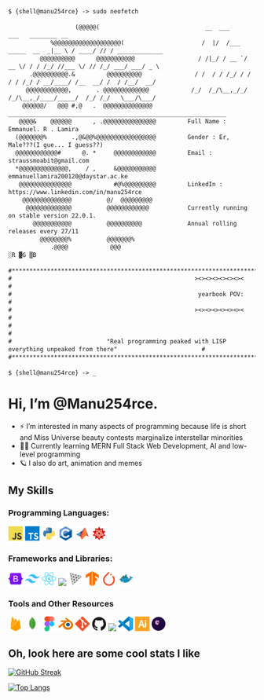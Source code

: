  ```
$ {shell@manu254rce} -> sudo neofetch

                    (@@@@@(                              __  ___                 ___   ________ __               
             %@@@@@@@@@@@@@@@@@@@(                      /  |/  /___ _____  __  _|__ \ / ____/ // / _____________ 
          @@@@@@@@@@      @@@@@@@@@@@                  / /|_/ / __ `/ __ \/ / / /_/ //___ \/ // /_/ ___/ ___/ _ \
       .@@@@@@@@@@.&         @@@@@@@@@@               / /  / / /_/ / / / / /_/ / __/____/ /__  __/ /  / /__/  __/
      @@@@@@@@@@@@,       . @@@@@@@@@@@@@            /_/  /_/\__,_/_/ /_/\__,_/____/_____/  /_/ /_/   \___/\___/
     @@@@@@/   @@@ #,@   .  @@@@@@@@@@@@@@          ______________________________________________________________
    @@@@&    @@@@@@      , .@@@@@@@@@@@@@@@         Full Name : Emmanuel. R . Lamira  
   (@@@@@@@%       .,@&@@%@@@@@@@@@@@@@@@@@         Gender : Er, Male???(I gue... I guess??) 
   @@@@@@@@@@@@#      @. *     @@@@@@@@@@@@         Email : straussmoabit@gmail.com
   *@@@@@@@@@@@@@@,    / ,     &@@@@@@@@@@@                 emmanuellamira200120@daystar.ac.ke
    @@@@@@@@@@@@@@@            #@%@@@@@@@@@         LinkedIn : https://www.linkedin.com/in/manu254rce
     @@@@@@@@@@@@@@          @/  @@@@@@@@@ 
      @@@@@@@@@@@@@          @@@@@@@@@@@@           Currently running on stable version 22.0.1.
        @@@@@@@@@@@          @@@@@@@@@@             Annual rolling releases every 27/11
          @@@@@@@@%          @@@@@@@%              
             .@@@@            @@@                                                                               ░R ▓G ▒B

#*********************************************************************************************************************#
#                                                    ><><><><><><><                                                   #
#                                                     yearbook POV:                                                   #
#                                                    ><><><><><><><                                                   #
#                                                                                                                     #
#                           "Real programming peaked with LISP everything unpeaked from there"                        #
#*********************************************************************************************************************#

$ {shell@manu254rce} -> _
```
# Hi, I’m @Manu254rce.

- ⚡ I’m interested in many aspects of programming because life is short and
     Miss Universe beauty contests marginalize interstellar minorities    
- 🐱‍💻 Currently learning MERN Full Stack Web Development, AI and low-level programming 
- 🪐 I also do art, animation and memes 

## My Skills
  
  ### Programming Languages:
  <div>
  <img src="https://github.com/devicons/devicon/blob/master/icons/javascript/javascript-original.svg" width="30">
  <img src="https://github.com/devicons/devicon/blob/master/icons/typescript/typescript-original.svg" width="30">
  <img src="https://github.com/devicons/devicon/blob/master/icons/python/python-original.svg" width="30!">
  <img src="https://github.com/devicons/devicon/blob/master/icons/c/c-original.svg" width="30">
  <img src="https://github.com/devicons/devicon/blob/master/icons/matlab/matlab-original.svg" width="30">
  <img src="https://github.com/vscode-icons/vscode-icons/blob/master/icons/file_type_wolfram.svg" width="30"> 
  
  </div>
  
  ### Frameworks and Libraries:
  <div>
  <img src="https://github.com/devicons/devicon/blob/master/icons/bootstrap/bootstrap-original.svg" width='30'>
  <img src="https://github.com/devicons/devicon/blob/master/icons/tailwindcss/tailwindcss-plain.svg" width="30"/>
  <img src="https://github.com/devicons/devicon/blob/master/icons/react/react-original.svg" width="30">
  <img src="https://user-images.githubusercontent.com/69007849/169610591-06f62e53-18b9-467c-8179-73fe60f654da.svg" width='30'>
  <img src='https://github.com/devicons/devicon/blob/master/icons/threejs/threejs-original.svg' width='30'>
  <img src="https://github.com/devicons/devicon/blob/master/icons/tensorflow/tensorflow-original.svg" width="30">
  <img src="https://github.com/devicons/devicon/blob/master/icons/pytorch/pytorch-original.svg" width="30">  
  <img src="https://github.com/devicons/devicon/blob/master/icons/docker/docker-original.svg" width="30">  
  </div>
  
  ### Tools and Other Resources
  <div>
  <img src="https://github.com/devicons/devicon/blob/master/icons/firebase/firebase-plain.svg" width="30"/>
  <img src="https://github.com/devicons/devicon/blob/master/icons/mongodb/mongodb-original.svg" width="30" >
  <img src="https://github.com/devicons/devicon/blob/master/icons/figma/figma-original.svg" width="30"/>
  <img src="https://github.com/devicons/devicon/blob/master/icons/blender/blender-original.svg" width="30">
  <img src="https://github.com/devicons/devicon/blob/master/icons/git/git-original.svg" width="30">
  <img src="https://github.com/devicons/devicon/blob/master/icons/github/github-original.svg" width="30">
  <img src="https://user-images.githubusercontent.com/69007849/169611241-5d97d5d1-ced4-4c89-a75b-c8dd30e66542.svg" width="30">
  <img src="https://github.com/devicons/devicon/blob/master/icons/vscode/vscode-original.svg" width="30"/>
  <img src="https://github.com/devicons/devicon/blob/master/icons/illustrator/illustrator-plain.svg" width="30">
  <img src="https://github.com/devicons/devicon/blob/master/icons/aftereffects/aftereffects-original.svg" width='30'/>
  </div>

## Oh, look here are some cool stats I like
  
  [![GitHub Streak](http://github-readme-streak-stats.herokuapp.com?user=Manu254rce&theme=dark&background=000000)](https://git.io/streak-stats)
  
  [![Top Langs](https://github-readme-stats.vercel.app/api/top-langs/?username=Manu254rce&layout=compact&theme=vision-friendly-dark)](https://github.com/anuraghazra/github-readme-stats)
<!---
Manu254rce/Manu254rce is a ✨ special ✨ repository because its `README.md` (this file) appears on your GitHub profile.
You can click the Preview link to take a look at your changes.
--->
